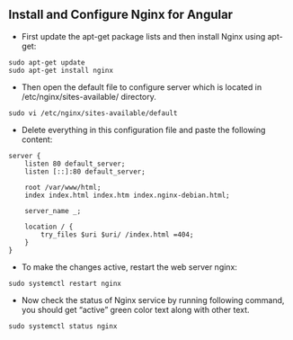 ## Install and Configure Nginx for Angular

- First update the apt-get package lists and then install Nginx using apt-get:
```
sudo apt-get update
sudo apt-get install nginx
```

- Then open the default file to configure server which is located in /etc/nginx/sites-available/ directory.
```
sudo vi /etc/nginx/sites-available/default
```

- Delete everything in this configuration file and paste the following content:
```
server {
    listen 80 default_server;
    listen [::]:80 default_server;

    root /var/www/html;
    index index.html index.htm index.nginx-debian.html;

    server_name _;

    location / {
        try_files $uri $uri/ /index.html =404;
    }
} 
```

- To make the changes active, restart the web server nginx:
```
sudo systemctl restart nginx
```
- Now check the status of Nginx service by running following command, you should get “active” green color text along with other text.
```
sudo systemctl status nginx
```
 
